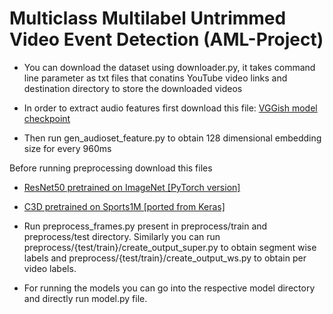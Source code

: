 # Multiclass Multilabel Untrimmed Video Event Detection (AML-Project)

* You can download the dataset using downloader.py, it takes command line parameter as txt files that conatins YouTube video links and destination directory to store the downloaded videos

* In order to extract audio features first download this file: [VGGish model checkpoint](https://storage.googleapis.com/audioset/vggish_model.ckpt)

* Then run gen_audioset_feature.py to obtain 128 dimensional embedding size for every 960ms

Before running preprocessing download this files
* [ResNet50 pretrained on ImageNet [PyTorch version]](https://s3.amazonaws.com/pytorch/models/resnet50-19c8e357.pth)
* [C3D pretrained on Sports1M [ported from Keras]](http://imagelab.ing.unimore.it/files/c3d_pytorch/c3d.pickle)

* Run preprocess_frames.py present in preprocess/train and preprocess/test directory. Similarly you can run preprocess/{test/train}/create_output_super.py to obtain segment wise labels and preprocess/{test/train}/create_output_ws.py to obtain per video labels.

* For running the models you can go into the respective model directory and directly run model.py file.

